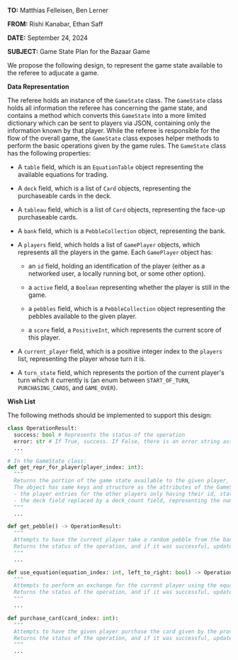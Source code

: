 **TO:** Matthias Felleisen, Ben Lerner

**FROM:** Rishi Kanabar, Ethan Saff

**DATE:** September 24, 2024

**SUBJECT:** Game State Plan for the Bazaar Game

We propose the following design, to represent the game state available to the referee to adjucate a game.

**Data Representation**

The referee holds an instance of the `GameState` class. The `GameState` class holds all information the referee has concerning the game state, and contains a method which converts this `GameState` into a more limited dictionary which can be sent to players via JSON, containing only the information known by that player. While the referee is responsible for the flow of the overall game, the `GameState` class exposes helper methods to perform the basic operations given by the game rules. The `GameState` class has the following properties:

- A `table` field, which is an `EquationTable` object representing the available equations for trading.

- A `deck` field, which is a list of `Card` objects, representing the purchaseable cards in the deck.

- A `tableau` field, which is a list of `Card` objects, representing the face-up purchaseable cards.

- A `bank` field, which is a `PebbleCollection` object, representing the bank.

- A `players` field, which holds a list of `GamePlayer` objects, which represents all the players in the game. Each `GamePlayer` object has:

  - an `id` field, holding an identification of the player (either as a networked user, a locally running bot, or some other option).

  - a `active` field, a `Boolean` representing whether the player is still in the game.

  - a `pebbles` field, which is a `PebbleCollection` object representing the pebbles available to the given player.

  - a `score` field, a `PositiveInt`, which represents the current score of this player.

- A `current_player` field, which is a positive integer index to the `players` list, representing the player whose turn it is.

- A `turn_state` field, which represents the portion of the current player's turn which it currently is (an enum between `START_OF_TURN`, `PURCHASING_CARDS`, and `GAME_OVER`).

**Wish List**

The following methods should be implemented to support this design:

```python
class OperationResult:
  success: bool # Represents the status of the operation
  error: str # If True, success. If False, there is an error string associated with the result.
  ...

# In the GameState class:
def get_repr_for_player(player_index: int):
  """
  Returns the portion of the game state available to the given player, formatted as a dictionary of primitive types (which can be sent as a JSON object).
  The object has same keys and structure as the attributes of the GameState, but with:
  - the player entries for the other players only having their id, status, and score
  - the deck field replaced by a deck_count field, representing the number of cards remaining.
  """
  ...

def get_pebble() -> OperationResult:
  """
  Attempts to have the current player take a random pebble from the bank. 
  Returns the status of the operation, and if it was successful, updates the game state accordingly.
  """
  ...

def use_equation(equation_index: int, left_to_right: bool) -> OperationResult:
  """
  Attempts to perform an exchange for the current player using the equation given by the provided index (either left to right if the provided Boolean is true, or right to left otherwise). 
  Returns the status of the operation, and if it was successful, updates the game state accordingly.
  """
  ...

def purchase_card(card_index: int):
  """
  Attempts to have the given player purchase the card given by the provided index. 
  Returns the status of the operation, and if it was successful, updates the game state accordingly.
  """
  ...
  ```